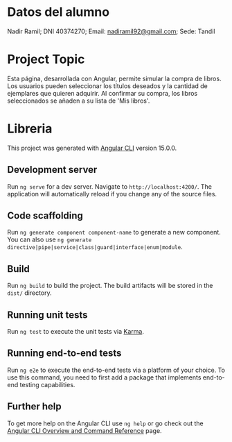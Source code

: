 # Datos del alumno

Nadir Ramil; DNI 40374270; Email: nadiramil92@gmail.com; Sede: Tandil

# Project Topic

Esta página, desarrollada con Angular, permite simular la compra de libros. Los usuarios pueden seleccionar los títulos deseados y la cantidad de ejemplares que quieren adquirir. Al confirmar su compra, los libros seleccionados se añaden a su lista de 'Mis libros'.
# Libreria

This project was generated with [Angular CLI](https://github.com/angular/angular-cli) version 15.0.0.

## Development server

Run `ng serve` for a dev server. Navigate to `http://localhost:4200/`. The application will automatically reload if you change any of the source files.

## Code scaffolding

Run `ng generate component component-name` to generate a new component. You can also use `ng generate directive|pipe|service|class|guard|interface|enum|module`.

## Build

Run `ng build` to build the project. The build artifacts will be stored in the `dist/` directory.

## Running unit tests

Run `ng test` to execute the unit tests via [Karma](https://karma-runner.github.io).

## Running end-to-end tests

Run `ng e2e` to execute the end-to-end tests via a platform of your choice. To use this command, you need to first add a package that implements end-to-end testing capabilities.

## Further help

To get more help on the Angular CLI use `ng help` or go check out the [Angular CLI Overview and Command Reference](https://angular.io/cli) page.
